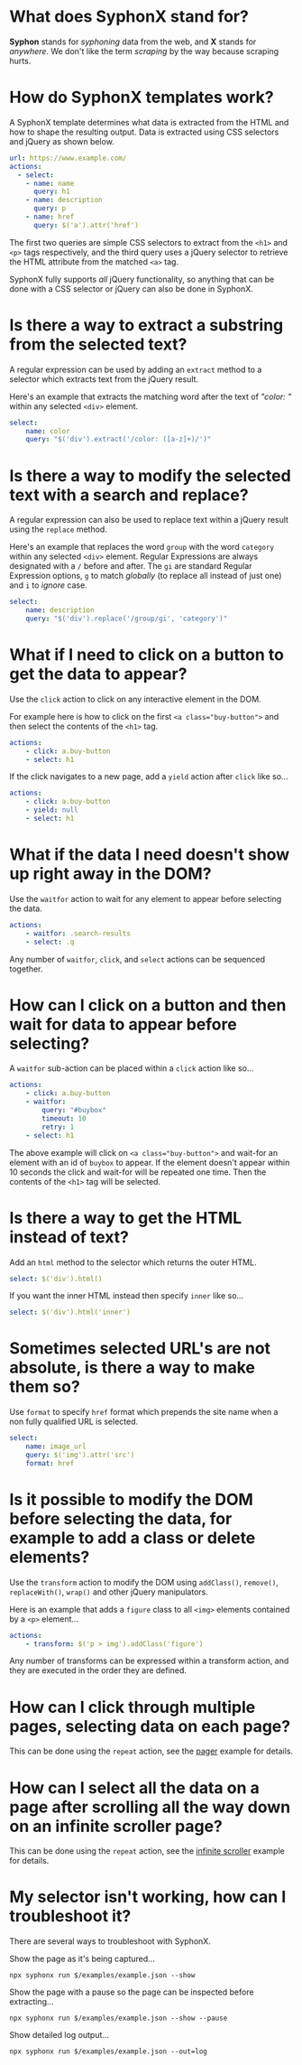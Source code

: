 # What does SyphonX stand for?
**Syphon** stands for *syphoning* data from the web, and **X** stands for *anywhere*. We don't like the term *scraping* by the way because scraping hurts.


# How do SyphonX templates work?
A SyphonX template determines what data is extracted from the HTML and how to shape the resulting output. Data is extracted using CSS selectors and jQuery as shown below.

```yaml
url: https://www.example.com/
actions:
  - select:
    - name: name
      query: h1
    - name: description
      query: p
    - name: href
      query: $('a').attr('href')
```

The first two queries are simple CSS selectors to extract from the `<h1>` and `<p>` tags respectively, and the third query uses a jQuery selector to retrieve the HTML attribute from the matched `<a>` tag.

SyphonX fully supports *all* jQuery functionality, so anything that can be done with a CSS selector or jQuery can also be done in SyphonX.


# Is there a way to extract a substring from the selected text?
A regular expression can be used by adding an `extract` method to a selector which extracts text from the jQuery result.

Here's an example that extracts the matching word after the text of *"color: "* within any selected `<div>` element.
```yaml
select:
    name: color
    query: "$('div').extract('/color: ([a-z]+)/')"
```


# Is there a way to modify the selected text with a search and replace?
A regular expression can also be used to replace text within a jQuery result using the `replace` method.

Here's an example that replaces the word `group` with the word `category` within any selected `<div>` element. Regular Expressions are always designated with a `/` before and after. The `gi` are standard Regular Expression options, `g` to match *globally* (to replace all instead of just one) and `i` to *ignore* case.
```yaml
select:
    name: description
    query: "$('div').replace('/group/gi', 'category')"
```

# What if I need to click on a button to get the data to appear?
Use the `click` action to click on any interactive element in the DOM.

For example here is how to click on the first `<a class="buy-button">` and then select the contents of the `<h1>` tag.
```yaml
actions:
    - click: a.buy-button
    - select: h1
```

If the click navigates to a new page, add a `yield` action after `click` like so...
```yaml
actions:
    - click: a.buy-button
    - yield: null
    - select: h1
```

# What if the data I need doesn't show up right away in the DOM?
Use the `waitfor` action to wait for any element to appear before selecting the data.
```yaml
actions: 
    - waitfor: .search-results
    - select: .q
```
Any number of `waitfor`, `click`, and `select` actions can be sequenced together.


# How can I click on a button and then wait for data to appear before selecting?
A `waitfor` sub-action can be placed within a `click` action like so...
```yaml
actions: 
    - click: a.buy-button
    - waitfor:
        query: "#buybox"
        timeout: 10
        retry: 1
    - select: h1
```
The above example will click on `<a class="buy-button">` and wait-for an element with an id of `buybox` to appear. If the element doesn't appear within 10 seconds the click and wait-for will be repeated one time. Then the contents of the `<h1>` tag will be selected.



# Is there a way to get the HTML instead of text?
Add an `html` method to the selector which returns the outer HTML.
```yaml
select: $('div').html()
```
If you want the inner HTML instead then specify `inner` like so...
```yaml
select: $('div').html('inner')
```


# Sometimes selected URL's are not absolute, is there a way to make them so?
Use `format` to specify `href` format which prepends the site name when a non fully qualified URL is selected.
```yaml
select:
    name: image_url
    query: $('img').attr('src')
    format: href
```


# Is it possible to modify the DOM before selecting the data, for example to add a class or delete elements?
Use the `transform` action to modify the DOM using `addClass()`, `remove()`, `replaceWith()`, `wrap()` and other jQuery manipulators.

Here is an example that adds a `figure` class to all `<img>` elements contained by a `<p>` element...
```yaml
actions:
    - transform: $('p > img').addClass('figure')
```
Any number of transforms can be expressed within a transform action, and they are executed in the order they are defined.


# How can I click through multiple pages, selecting data on each page?
This can be done using the `repeat` action, see the [pager](examples/pager.md) example for details.


# How can I select all the data on a page after scrolling all the way down on an infinite scroller page?
This can be done using the `repeat` action, see the [infinite scroller](examples/infinite-scroller.md) example for details.




# My selector isn't working, how can I troubleshoot it?
There are several ways to troubleshoot with SyphonX.

Show the page as it's being captured...
```
npx syphonx run $/examples/example.json --show
```

Show the page with a pause so the page can be inspected before extracting...
```
npx syphonx run $/examples/example.json --show --pause
```

Show detailed log output...
```
npx syphonx run $/examples/example.json --out=log
```
